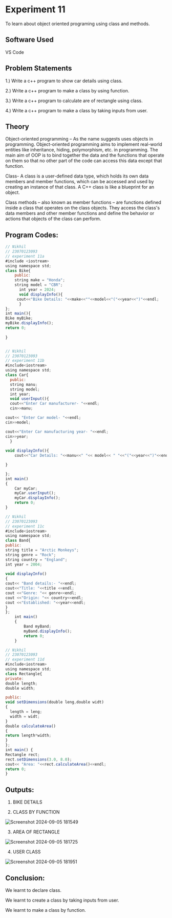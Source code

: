 # Experiment 11
To learn about object oriented programing using class and methods.

## Software Used
VS Code

## Problem Statements

1.) Write a c++ program to show car details using class.

2.) Write a c++ program to make a class by using function.

3.) Write a c++ program to calculate are of rectangle using class.

4.) Write a c++ program to make a class by taking inputs from user.

## Theory
Object-oriented programming – As the name suggests uses objects in programming. Object-oriented programming aims to implement real-world entities like inheritance, hiding, polymorphism, etc. in programming. The main aim of OOP is to bind together the data and the functions that operate on them so that no other part of the code can access this data except that function.

Class- A class is a user-defined data type, which holds its own data members and member functions, which can be accessed and used by creating an instance of that class. A C++ class is like a blueprint for an object.

Class methods – also known as member functions – are functions defined inside a class that operates on the class objects. They access the class's data members and other member functions and define the behavior or actions that objects of the class can perform.

## Program Codes:

```javascript
// Nikhil
// 23070123093
// experiment 11a
#include <iostream>
using namespace std;
class Bike{
    public:
    string make = "Honda";
    string model = "CBR";
      int year = 2024;
      void displayInfo(){
     cout<<"Bike Details: "<<make<<""<<model<<"("<<year<<")"<<endl;   
      }
};
int main(){
Bike myBike;
myBike.displayInfo();
return 0;
                 
}
```
```javascript

// Nikhil
// 23070123093
// experiment 11b
#include<iostream>
using namespace std;
class Car{
  public:
  string manu;
  string model;
  int year;
  void userInput(){
  cout<<"Enter Car manufacturer- "<<endl;
  cin>>manu;

cout<< "Enter Car model- "<<endl;
cin>>model;

cout<<"Enter Car manufacturing year- "<<endl;
cin>>year;
  }
  
void displayInfo(){
    cout<<"Car Details: "<<manu<<" "<< model<< " "<<"("<<year<<")"<<endl;

}

};
int main()
{
    Car myCar;
    myCar.userInput();
    myCar.displayInfo();
    return 0;
}
```
```javascript
// Nikhil
// 23070123093
// experiment 11c
#include<iostream>
using namespace std;
class Band{
public:
string title = "Arctic Monkeys";
string genre = "Rock";
string country = "England";
int year = 2004;
    
void displayInfo()
{
cout<< "Band details:- "<<endl;
cout<<"Title: "<<title <<endl; 
cout <<"Genre: "<< genre<<endl;
cout <<"Origin: "<< country<<endl;
cout <<"Established: "<<year<<endl;
}
};
    int main()
    {
        Band myBand;
        myBand.displayInfo();
        return 0;
    }
```
```javascript
// Nikhil 
// 23070123093
// experiment 11d
#include<iostream>
using namespace std;
class Rectangle{
private:
double length;
double width;

public:
void setDimensions(double leng,double widt)
{
  length = leng;
  width = widt;
}
double calculateArea()
{
return length*width;
}
};
int main() {
Rectangle rect;
rect.setDimensions(3.0, 8.0);
cout<< "Area: "<<rect.calculateArea()<<endl;
return 0;
}
```

## Outputs:

1. BIKE DETAILS


2. CLASS BY FUNCTION
 
![Screenshot 2024-09-05 181549](https://github.com/user-attachments/assets/bffa95a0-e62a-4e6c-be2a-68b30b3ca4e4)

3. AREA OF RECTANGLE

![Screenshot 2024-09-05 181725](https://github.com/user-attachments/assets/729a289d-921d-4117-a2b6-ae176417cdf6)

4. USER CLASS

![Screenshot 2024-09-05 181951](https://github.com/user-attachments/assets/acdc5f9c-bf9b-4eec-886d-454bddc023e8)

## Conclusion:

We learnt to declare class.

We learnt to create a class by taking inputs from user.

We learnt to make a class by function.


